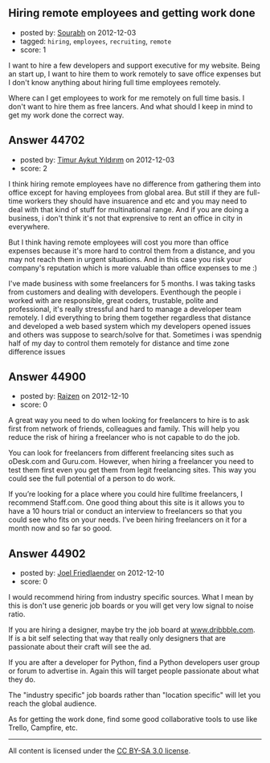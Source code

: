 ## Hiring remote employees and getting work done

- posted by: [Sourabh](https://stackexchange.com/users/-1/19716-sourabh) on 2012-12-03
- tagged: `hiring`, `employees`, `recruiting`, `remote`
- score: 1

I want to hire a few developers and support executive for my website. Being an start up, I want to hire them to work remotely to save office expenses but I don't know anything about hiring full time employees remotely.

Where can I get employees to work for me remotely on full time basis. I don't want to hire them as free lancers. And what should I keep in mind to get my work done the correct way.


## Answer 44702

- posted by: [Timur Aykut Yıldırım](https://stackexchange.com/users/-1/21895-timur-aykut-y-ld-r-m) on 2012-12-03
- score: 2

I think hiring remote employees have no difference from gathering them into office except for having employees from global area. But still if they are full-time workers they should have insuarence and etc and you may need to deal with that kind of stuff for multinational range. And if you are doing a business, i don't think it's not that exprensive to rent an office in city in everywhere.


But I think having remote employees will cost you more than office expenses because it's more hard to control them from a distance, and you may not reach them in urgent situations. And in this case you risk your company's reputation which is more valuable than office expenses to me :)


 I've made business with some freelancers for 5 months. I was taking tasks from customers and dealing with developers. Eventhough the people i worked with are responsible, great coders, trustable, polite and professional, it's really stressful and hard to manage a developer team remotely. I did everything to bring them together regardless that distance and developed a web based system which my developers opened issues and others was suppose to search/solve for that. Sometimes i was spendnig half of my day to control them remotely for distance and time zone difference issues


## Answer 44900

- posted by: [Raizen](https://stackexchange.com/users/-1/17973-raizen) on 2012-12-10
- score: 0

A great way you need to do when looking for freelancers to hire is to ask first from network of friends, colleagues and family. This will help you reduce the risk of hiring a freelancer who is not capable to do the job.

You can look for freelancers from different freelancing sites such as oDesk.com and Guru.com. However, when hiring a freelancer you need to test them first even you get them from legit freelancing sites. This way you could see the full potential of a person to do work.

If you’re looking for a place where you could hire fulltime freelancers, I recommend Staff.com. One good thing about this site is it allows you to have a 10 hours trial or conduct an interview to freelancers so that you could see who fits on your needs. I’ve been hiring freelancers on it for a month now and so far so good.


## Answer 44902

- posted by: [Joel Friedlaender](https://stackexchange.com/users/-1/5543-joel-friedlaender) on 2012-12-10
- score: 0

I would recommend hiring from industry specific sources.  What I mean by this is don't use generic job boards or you will get very low signal to noise ratio.  

If you are hiring a designer, maybe try the job board at www.dribbble.com.  If is a bit self selecting that way that really only designers that are passionate about their craft will see the ad.

If you are after a developer for Python, find a Python developers user group or forum to advertise in.  Again this will target people passionate about what they do.

The "industry specific" job boards rather than "location specific" will let you reach the global audience.

As for getting the work done, find some good collaborative tools to use like Trello, Campfire, etc.



---

All content is licensed under the [CC BY-SA 3.0 license](https://creativecommons.org/licenses/by-sa/3.0/).

